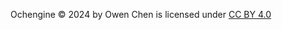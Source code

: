 Ochengine © 2024 by Owen Chen is licensed under [CC BY 4.0](https://creativecommons.org/licenses/by/4.0/?ref=chooser-v1)
